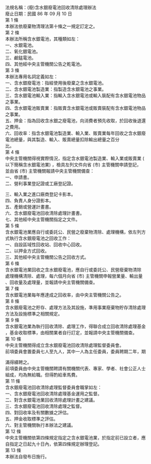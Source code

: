 法規名稱：(廢)含水銀廢電池回收清除處理辦法  
廢止日期：民國 86 年 09 月 10 日  
第 1 條  
本辦法依廢棄物清理法第十條之一規定訂定之。  
第 2 條  
本辦法所稱含水銀電池，其種類如左：  
一、水銀電池。  
二、氧化銀電池。  
三、鹼錳電池。  
四、其他經中央主管機關公告之乾電池。  
第 3 條  
本辦法專用名詞定義如左：  
一、含水銀廢電池：指經使用後廢棄之含水銀電池。  
二、含水銀電池製造業：指製造含水銀電池之事業。  
三、含水銀電池輸入業：指輸入含水銀電池或輸入裝配有含水銀電池物品  
之事業。  
四、含水銀電池販賣業：指販賣含水銀電池或販賣裝配有含水銀電池物品  
之事業。  
五、押金：指為回收含水銀之廢電池，向消費者預先收取，於回收後退還  
之費用。  
六、回收率：指含水銀電池製造業、輸入業、販賣業每年回收之含水銀廢  
電池總量，與其製造、輸入、販賣總量扣除輸出總量之百分  
比。  
第 4 條  
中央主管機關得視實際情況，指定含水銀電池製造業、輸入業或販賣業 (  
以下簡稱含水銀電池業) ，檢具左列文件向省 (市) 主管機關申請登記，  
並由省 (市) 主管機關報請中央主管機關備查：  
一、申請書。  
二、營利事業登記證或工廠登記證。  


三、輸入業之進口廠商登記卡影本。  
四、負責人身分證影本。  
五、產銷或營運計畫書。  
六、含水銀廢電池回收清除處理計畫書。  
七、其他經中央主管機關指定之文件。  
第 5 條  
含水銀電池業應自行或委託公、民營之廢棄物清除、處理機構，依左列方  
式執行含水銀廢電池之回收工作：  
一、自設區域性回收站、回收中心回收。  
二、以押金方式回收。  
三、其他經中央主管機關公告之回收方式。  
第 6 條  
含水銀電池業回收之含水銀廢電池，應自行或委託公、民營廢棄物清除  
處理機構清除、處理，每六個月向省 (市) 主管機關申報營業量、輸出量  
、回收量及處理量，並報請中央主管機關備查。  
第 7 條  
含水銀電池業每年應達成之回收率，由中央主管機關公告之。  
第 8 條  
含水銀廢電池之貯存、處理方法及其設施，準用事業廢棄物貯存清除處理  
方法及設施標準之相關規定。  
第 9 條  
含水銀電池業為執行回收清除、處理工作，得聯合成立回收清除處理基金  
，基金收取標準，由相關業者自行訂定，並報請中央主管機關備查。  
第 10 條  
中央主管機關得成立含水銀廢電池回收清除處理監督委員會。  
前項委員會置委員七人至九人，其中一人為主任委員，委員聘期二年，期  


滿得續聘之。  
前項委員由中央主管機關聘請有關機關代表、專家、學者、社會公正人士  
組成，均為無給職。但得酌給車馬費。  
第 11 條  
含水銀廢電池回收清除處理監督委員會職掌如左：  
一、含水銀廢電池回收清除處理基金運用之監督。  
二、對含水銀電池業回收清除處理計畫之建議。  
三、含水銀廢電池回收清除處理之監督。  
四、對回收率及有關數據之評估。  
五、押金收取標準之評估。  
六、對主管機關執行本辦法之建議。  
第 12 條  
中央主管機關依第四條規定指定之含水銀電池業，於指定前已設立者，應  
自指定之日起九十日內，依第四條規定辦理登記。  
第 13 條  
本辦法自發布日施行。  


